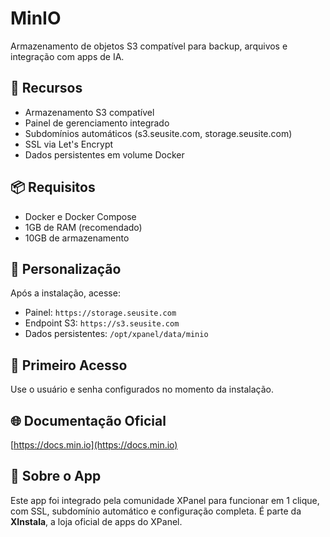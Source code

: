 # MinIO

Armazenamento de objetos S3 compatível para backup, arquivos e integração com apps de IA.

## 🚀 Recursos
- Armazenamento S3 compatível
- Painel de gerenciamento integrado
- Subdomínios automáticos (s3.seusite.com, storage.seusite.com)
- SSL via Let's Encrypt
- Dados persistentes em volume Docker

## 📦 Requisitos
- Docker e Docker Compose
- 1GB de RAM (recomendado)
- 10GB de armazenamento

## 🧩 Personalização
Após a instalação, acesse:
- Painel: `https://storage.seusite.com`
- Endpoint S3: `https://s3.seusite.com`
- Dados persistentes: `/opt/xpanel/data/minio`

## 🔐 Primeiro Acesso
Use o usuário e senha configurados no momento da instalação.

## 🌐 Documentação Oficial
[https://docs.min.io](https://docs.min.io)

## 💬 Sobre o App
Este app foi integrado pela comunidade XPanel para funcionar em 1 clique, com SSL, subdomínio automático e configuração completa. É parte da **XInstala**, a loja oficial de apps do XPanel.